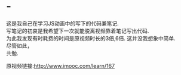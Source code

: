 # -

这是我自己在学习JS动画中的写下的代码兼笔记.<br>
写笔记的初衷是我希望下一次就能脱离视频靠着笔记写出代码.<br>
为此我发现有时耗费的时间是原视频时长的3倍,6倍.
这并没我想象中简单.<br>
尽管如此，<br>
共勉.<br>

原视频链接:http://www.imooc.com/learn/167

